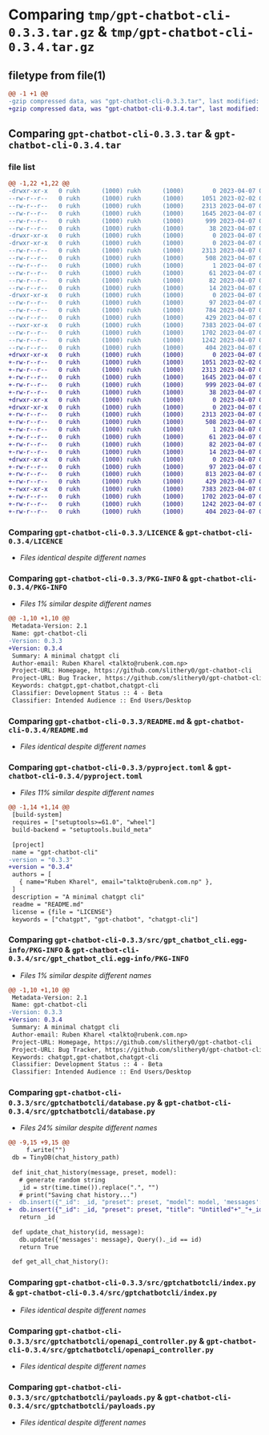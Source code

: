# Comparing `tmp/gpt-chatbot-cli-0.3.3.tar.gz` & `tmp/gpt-chatbot-cli-0.3.4.tar.gz`

## filetype from file(1)

```diff
@@ -1 +1 @@
-gzip compressed data, was "gpt-chatbot-cli-0.3.3.tar", last modified: Fri Apr  7 05:10:29 2023, max compression
+gzip compressed data, was "gpt-chatbot-cli-0.3.4.tar", last modified: Fri Apr  7 05:19:24 2023, max compression
```

## Comparing `gpt-chatbot-cli-0.3.3.tar` & `gpt-chatbot-cli-0.3.4.tar`

### file list

```diff
@@ -1,22 +1,22 @@
-drwxr-xr-x   0 rukh      (1000) rukh      (1000)        0 2023-04-07 05:10:29.505790 gpt-chatbot-cli-0.3.3/
--rw-r--r--   0 rukh      (1000) rukh      (1000)     1051 2023-02-02 00:55:38.000000 gpt-chatbot-cli-0.3.3/LICENCE
--rw-r--r--   0 rukh      (1000) rukh      (1000)     2313 2023-04-07 05:10:29.505790 gpt-chatbot-cli-0.3.3/PKG-INFO
--rw-r--r--   0 rukh      (1000) rukh      (1000)     1645 2023-04-07 05:08:12.000000 gpt-chatbot-cli-0.3.3/README.md
--rw-r--r--   0 rukh      (1000) rukh      (1000)      999 2023-04-07 05:08:12.000000 gpt-chatbot-cli-0.3.3/pyproject.toml
--rw-r--r--   0 rukh      (1000) rukh      (1000)       38 2023-04-07 05:10:29.505790 gpt-chatbot-cli-0.3.3/setup.cfg
-drwxr-xr-x   0 rukh      (1000) rukh      (1000)        0 2023-04-07 05:10:29.502457 gpt-chatbot-cli-0.3.3/src/
-drwxr-xr-x   0 rukh      (1000) rukh      (1000)        0 2023-04-07 05:10:29.502457 gpt-chatbot-cli-0.3.3/src/gpt_chatbot_cli.egg-info/
--rw-r--r--   0 rukh      (1000) rukh      (1000)     2313 2023-04-07 05:10:29.000000 gpt-chatbot-cli-0.3.3/src/gpt_chatbot_cli.egg-info/PKG-INFO
--rw-r--r--   0 rukh      (1000) rukh      (1000)      508 2023-04-07 05:10:29.000000 gpt-chatbot-cli-0.3.3/src/gpt_chatbot_cli.egg-info/SOURCES.txt
--rw-r--r--   0 rukh      (1000) rukh      (1000)        1 2023-04-07 05:10:29.000000 gpt-chatbot-cli-0.3.3/src/gpt_chatbot_cli.egg-info/dependency_links.txt
--rw-r--r--   0 rukh      (1000) rukh      (1000)       61 2023-04-07 05:10:29.000000 gpt-chatbot-cli-0.3.3/src/gpt_chatbot_cli.egg-info/entry_points.txt
--rw-r--r--   0 rukh      (1000) rukh      (1000)       82 2023-04-07 05:10:29.000000 gpt-chatbot-cli-0.3.3/src/gpt_chatbot_cli.egg-info/requires.txt
--rw-r--r--   0 rukh      (1000) rukh      (1000)       14 2023-04-07 05:10:29.000000 gpt-chatbot-cli-0.3.3/src/gpt_chatbot_cli.egg-info/top_level.txt
-drwxr-xr-x   0 rukh      (1000) rukh      (1000)        0 2023-04-07 05:10:29.505790 gpt-chatbot-cli-0.3.3/src/gptchatbotcli/
--rw-r--r--   0 rukh      (1000) rukh      (1000)       97 2023-04-07 05:08:12.000000 gpt-chatbot-cli-0.3.3/src/gptchatbotcli/__init__.py
--rw-r--r--   0 rukh      (1000) rukh      (1000)      784 2023-04-07 05:08:12.000000 gpt-chatbot-cli-0.3.3/src/gptchatbotcli/database.py
--rw-r--r--   0 rukh      (1000) rukh      (1000)      429 2023-04-07 05:08:12.000000 gpt-chatbot-cli-0.3.3/src/gptchatbotcli/history.py
--rwxr-xr-x   0 rukh      (1000) rukh      (1000)     7383 2023-04-07 05:08:12.000000 gpt-chatbot-cli-0.3.3/src/gptchatbotcli/index.py
--rw-r--r--   0 rukh      (1000) rukh      (1000)     1702 2023-04-07 05:08:12.000000 gpt-chatbot-cli-0.3.3/src/gptchatbotcli/openapi_controller.py
--rw-r--r--   0 rukh      (1000) rukh      (1000)     1242 2023-04-07 05:08:12.000000 gpt-chatbot-cli-0.3.3/src/gptchatbotcli/payloads.py
--rw-r--r--   0 rukh      (1000) rukh      (1000)      404 2023-04-07 05:08:12.000000 gpt-chatbot-cli-0.3.3/src/gptchatbotcli/services.py
+drwxr-xr-x   0 rukh      (1000) rukh      (1000)        0 2023-04-07 05:19:24.926428 gpt-chatbot-cli-0.3.4/
+-rw-r--r--   0 rukh      (1000) rukh      (1000)     1051 2023-02-02 00:55:38.000000 gpt-chatbot-cli-0.3.4/LICENCE
+-rw-r--r--   0 rukh      (1000) rukh      (1000)     2313 2023-04-07 05:19:24.926428 gpt-chatbot-cli-0.3.4/PKG-INFO
+-rw-r--r--   0 rukh      (1000) rukh      (1000)     1645 2023-04-07 05:08:12.000000 gpt-chatbot-cli-0.3.4/README.md
+-rw-r--r--   0 rukh      (1000) rukh      (1000)      999 2023-04-07 05:18:07.000000 gpt-chatbot-cli-0.3.4/pyproject.toml
+-rw-r--r--   0 rukh      (1000) rukh      (1000)       38 2023-04-07 05:19:24.926428 gpt-chatbot-cli-0.3.4/setup.cfg
+drwxr-xr-x   0 rukh      (1000) rukh      (1000)        0 2023-04-07 05:19:24.916428 gpt-chatbot-cli-0.3.4/src/
+drwxr-xr-x   0 rukh      (1000) rukh      (1000)        0 2023-04-07 05:19:24.919761 gpt-chatbot-cli-0.3.4/src/gpt_chatbot_cli.egg-info/
+-rw-r--r--   0 rukh      (1000) rukh      (1000)     2313 2023-04-07 05:19:24.000000 gpt-chatbot-cli-0.3.4/src/gpt_chatbot_cli.egg-info/PKG-INFO
+-rw-r--r--   0 rukh      (1000) rukh      (1000)      508 2023-04-07 05:19:24.000000 gpt-chatbot-cli-0.3.4/src/gpt_chatbot_cli.egg-info/SOURCES.txt
+-rw-r--r--   0 rukh      (1000) rukh      (1000)        1 2023-04-07 05:19:24.000000 gpt-chatbot-cli-0.3.4/src/gpt_chatbot_cli.egg-info/dependency_links.txt
+-rw-r--r--   0 rukh      (1000) rukh      (1000)       61 2023-04-07 05:19:24.000000 gpt-chatbot-cli-0.3.4/src/gpt_chatbot_cli.egg-info/entry_points.txt
+-rw-r--r--   0 rukh      (1000) rukh      (1000)       82 2023-04-07 05:19:24.000000 gpt-chatbot-cli-0.3.4/src/gpt_chatbot_cli.egg-info/requires.txt
+-rw-r--r--   0 rukh      (1000) rukh      (1000)       14 2023-04-07 05:19:24.000000 gpt-chatbot-cli-0.3.4/src/gpt_chatbot_cli.egg-info/top_level.txt
+drwxr-xr-x   0 rukh      (1000) rukh      (1000)        0 2023-04-07 05:19:24.923095 gpt-chatbot-cli-0.3.4/src/gptchatbotcli/
+-rw-r--r--   0 rukh      (1000) rukh      (1000)       97 2023-04-07 05:18:11.000000 gpt-chatbot-cli-0.3.4/src/gptchatbotcli/__init__.py
+-rw-r--r--   0 rukh      (1000) rukh      (1000)      813 2023-04-07 05:16:06.000000 gpt-chatbot-cli-0.3.4/src/gptchatbotcli/database.py
+-rw-r--r--   0 rukh      (1000) rukh      (1000)      429 2023-04-07 05:08:12.000000 gpt-chatbot-cli-0.3.4/src/gptchatbotcli/history.py
+-rwxr-xr-x   0 rukh      (1000) rukh      (1000)     7383 2023-04-07 05:08:12.000000 gpt-chatbot-cli-0.3.4/src/gptchatbotcli/index.py
+-rw-r--r--   0 rukh      (1000) rukh      (1000)     1702 2023-04-07 05:08:12.000000 gpt-chatbot-cli-0.3.4/src/gptchatbotcli/openapi_controller.py
+-rw-r--r--   0 rukh      (1000) rukh      (1000)     1242 2023-04-07 05:08:12.000000 gpt-chatbot-cli-0.3.4/src/gptchatbotcli/payloads.py
+-rw-r--r--   0 rukh      (1000) rukh      (1000)      404 2023-04-07 05:08:12.000000 gpt-chatbot-cli-0.3.4/src/gptchatbotcli/services.py
```

### Comparing `gpt-chatbot-cli-0.3.3/LICENCE` & `gpt-chatbot-cli-0.3.4/LICENCE`

 * *Files identical despite different names*

### Comparing `gpt-chatbot-cli-0.3.3/PKG-INFO` & `gpt-chatbot-cli-0.3.4/PKG-INFO`

 * *Files 1% similar despite different names*

```diff
@@ -1,10 +1,10 @@
 Metadata-Version: 2.1
 Name: gpt-chatbot-cli
-Version: 0.3.3
+Version: 0.3.4
 Summary: A minimal chatgpt cli
 Author-email: Ruben Kharel <talkto@rubenk.com.np>
 Project-URL: Homepage, https://github.com/slithery0/gpt-chatbot-cli
 Project-URL: Bug Tracker, https://github.com/slithery0/gpt-chatbot-cli/issues
 Keywords: chatgpt,gpt-chatbot,chatgpt-cli
 Classifier: Development Status :: 4 - Beta
 Classifier: Intended Audience :: End Users/Desktop
```

### Comparing `gpt-chatbot-cli-0.3.3/README.md` & `gpt-chatbot-cli-0.3.4/README.md`

 * *Files identical despite different names*

### Comparing `gpt-chatbot-cli-0.3.3/pyproject.toml` & `gpt-chatbot-cli-0.3.4/pyproject.toml`

 * *Files 11% similar despite different names*

```diff
@@ -1,14 +1,14 @@
 [build-system]
 requires = ["setuptools>=61.0", "wheel"]
 build-backend = "setuptools.build_meta"
 
 [project]
 name = "gpt-chatbot-cli"
-version = "0.3.3"
+version = "0.3.4"
 authors = [
   { name="Ruben Kharel", email="talkto@rubenk.com.np" },
 ]
 description = "A minimal chatgpt cli"
 readme = "README.md"
 license = {file = "LICENSE"}
 keywords = ["chatgpt", "gpt-chatbot", "chatgpt-cli"]
```

### Comparing `gpt-chatbot-cli-0.3.3/src/gpt_chatbot_cli.egg-info/PKG-INFO` & `gpt-chatbot-cli-0.3.4/src/gpt_chatbot_cli.egg-info/PKG-INFO`

 * *Files 1% similar despite different names*

```diff
@@ -1,10 +1,10 @@
 Metadata-Version: 2.1
 Name: gpt-chatbot-cli
-Version: 0.3.3
+Version: 0.3.4
 Summary: A minimal chatgpt cli
 Author-email: Ruben Kharel <talkto@rubenk.com.np>
 Project-URL: Homepage, https://github.com/slithery0/gpt-chatbot-cli
 Project-URL: Bug Tracker, https://github.com/slithery0/gpt-chatbot-cli/issues
 Keywords: chatgpt,gpt-chatbot,chatgpt-cli
 Classifier: Development Status :: 4 - Beta
 Classifier: Intended Audience :: End Users/Desktop
```

### Comparing `gpt-chatbot-cli-0.3.3/src/gptchatbotcli/database.py` & `gpt-chatbot-cli-0.3.4/src/gptchatbotcli/database.py`

 * *Files 24% similar despite different names*

```diff
@@ -9,15 +9,15 @@
     f.write("")
 db = TinyDB(chat_history_path)
 
 def init_chat_history(message, preset, model):
   # generate random string
   _id = str(time.time()).replace(".", "")
   # print("Saving chat history...")
-  db.insert({"_id": _id, "preset": preset, "model": model, 'messages': message})
+  db.insert({"_id": _id, "preset": preset, "title": "Untitled"+"_"+_id ,"model": model, 'messages': message})
   return _id
 
 def update_chat_history(id, message):
   db.update({'messages': message}, Query()._id == id)
   return True
 
 def get_all_chat_history():
```

### Comparing `gpt-chatbot-cli-0.3.3/src/gptchatbotcli/index.py` & `gpt-chatbot-cli-0.3.4/src/gptchatbotcli/index.py`

 * *Files identical despite different names*

### Comparing `gpt-chatbot-cli-0.3.3/src/gptchatbotcli/openapi_controller.py` & `gpt-chatbot-cli-0.3.4/src/gptchatbotcli/openapi_controller.py`

 * *Files identical despite different names*

### Comparing `gpt-chatbot-cli-0.3.3/src/gptchatbotcli/payloads.py` & `gpt-chatbot-cli-0.3.4/src/gptchatbotcli/payloads.py`

 * *Files identical despite different names*

